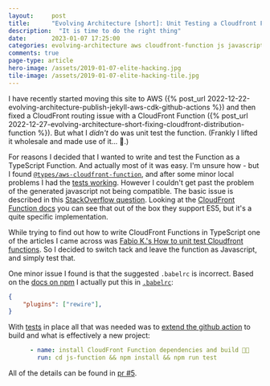 ```yaml
---
layout: 	post
title:  	"Evolving Architecture [short]: Unit Testing a Cloudfront Function"
description:  "It is time to do the right thing"
date:   	2023-01-07 17:25:00
categories: evolving-architecture aws cloudfront-function js javascript typescript jest
comments: true
page-type: article
hero-image: /assets/2019-01-07-elite-hacking.jpg
tile-image: /assets/2019-01-07-elite-hacking-tile.jpg
---
```


I have recently started moving this site to AWS ({% post_url 2022-12-22-evolving-architecture-publish-jekyll-aws-cdk-github-actions %}) and then fixed a CloudFront routing issue with a CloudFront Function ({% post_url 2022-12-27-evolving-architecture-short-fixing-cloudfront-distribution-function %}). But what I _didn't_ do was unit test the function. (Frankly I lifted it wholesale and made use of it... 🤷.)

For reasons I decided that I wanted to write and test the Function as a TypeScript Function. And actually most of it was easy. I'm unsure how - but I found [`@types/aws-cloudfront-function`](https://www.npmjs.com/package/@types/aws-cloudfront-function), and after some minor local problems I had the [tests working](https://github.com/steve-codemunkies/steve-codemunkies.github.io/pull/4/files#diff-0b92f9d57f525cdcf1d701aefb0daedeb40274a04ea1270ddfa32bc497f72373). However I couldn't get past the problem of the generated javascript not being compatible. The basic issue is described in this [StackOverflow question](https://stackoverflow.com/questions/43042889/typescript-referenceerror-exports-is-not-defined). Looking at the [CloudFront Function docs](https://docs.aws.amazon.com/AmazonCloudFront/latest/DeveloperGuide/functions-javascript-runtime-features.html) you can see that out of the box they support ES5, but it's a quite specific implementation.

While trying to find out how to write CloudFront Functions in TypeScript one of the articles I came across was [Fabio K.'s How to unit test Cloudfront functions](https://medium.com/@fabioknoedt/how-to-unit-test-cloudfront-functions-b790c4532aa0). So I decided to switch tack and leave the function as Javascript, and simply test that.

One minor issue I found is that the suggested `.babelrc` is incorrect. Based on the [docs on npm](https://www.npmjs.com/package/babel-plugin-rewire#with-babelrc) I actually put this in [`.babelrc`](https://github.com/steve-codemunkies/steve-codemunkies.github.io/pull/5/files#diff-98655bd89ed3656d8fff15d488f6176d845e0a5a79e0d6e7748b63f499ee4f54):

```json
{
    "plugins": ["rewire"],
}
```

With [tests](https://github.com/steve-codemunkies/steve-codemunkies.github.io/pull/5/files#diff-e10c8c89ed17dd2c441aea1b953ea1a6e33d150d32d731c3d53852e484c90da1) in place all that was needed was to [extend the github action](https://github.com/steve-codemunkies/steve-codemunkies.github.io/pull/5/files#diff-ecad2183af1362d9d99f4a33e7491c1970c92255c3c318e688ece549ec91fe33) to build and what is effectively a new project:

```yaml
      - name: install CloudFront Function dependencies and build 🧪🔨
        run: cd js-function && npm install && npm run test
```

All of the details can be found in [pr #5](https://github.com/steve-codemunkies/steve-codemunkies.github.io/pull/5).
